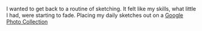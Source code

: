 I wanted to get back to a routine of sketching. It felt like my skills, what little I had, were starting to fade. Placing my daily sketches out on a <a href="https://goo.gl/photos/jsL6VKeMpwkdTEVF7">Google Photo Collection</a>